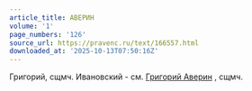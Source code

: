 ```yaml
---
article_title: АВЕРИН
volume: '1'
page_numbers: '126'
source_url: https://pravenc.ru/text/166557.html
downloaded_at: '2025-10-13T07:50:16Z'
---
```


Григорий, сщмч. Ивановский - см. [Григорий Аверин](<https://pravenc.ru/text/Григорий Аверин.html>) , сщмч.
